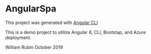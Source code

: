 # AngularSpa

This project was generated with [Angular CLI](https://github.com/angular/angular-cli)

This is a demo project to utilize Angular 8, CLI, Bootstap, and Azure deployment.

William Rubin
October 2019